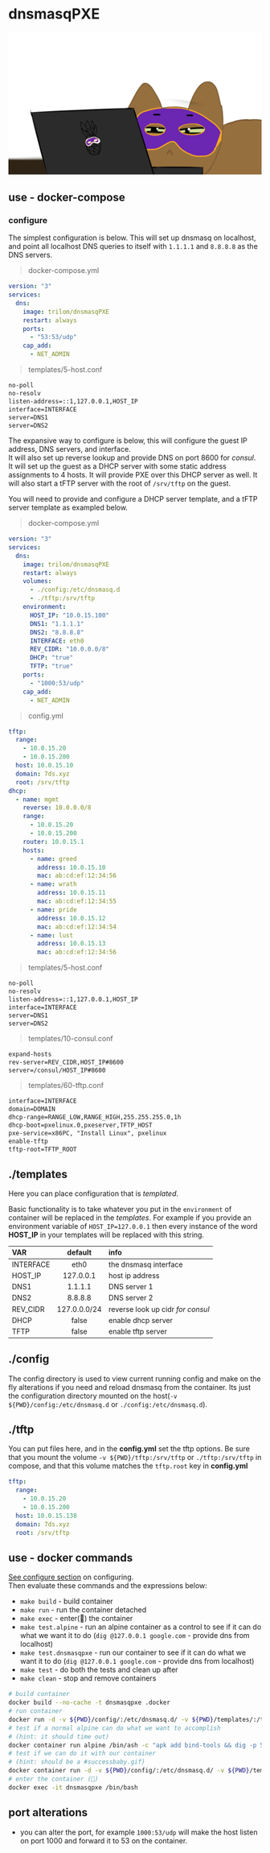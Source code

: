 # dnsmasqPXE

![goofus_masqs goofus dnsmasq pxe init matchbox](static/goofus_masqs.png)

## use - docker-compose

### configure

The simplest configuration is below. This will set up dnsmasq on localhost, and point all localhost DNS queries to itself with `1.1.1.1` and `8.8.8.8` as the DNS servers.

> docker-compose.yml

```yaml
version: "3"
services:
  dns:
    image: trilom/dnsmasqPXE
    restart: always
    ports:
      - "53:53/udp"
    cap_add:
      - NET_ADMIN
```

> templates/5-host.conf

```config
no-poll
no-resolv
listen-address=::1,127.0.0.1,HOST_IP
interface=INTERFACE
server=DNS1
server=DNS2
```

The expansive way to configure is below, this will configure the guest IP address, DNS servers, and interface.  
It will also set up reverse lookup and provide DNS on port 8600 for _consul_.
It will set up the guest as a DHCP server with some static address assignments to 4 hosts.
It will provide PXE over this DHCP server as well.
It will also start a tFTP server with the root of `/srv/tftp` on the guest.

You will need to provide and configure a DHCP server template, and a tFTP server template as exampled below.

> docker-compose.yml

```yaml
version: "3"
services:
  dns:
    image: trilom/dnsmasqPXE
    restart: always
    volumes:
      - ./config:/etc/dnsmasq.d
      - ./tftp:/srv/tftp
    environment:
      HOST_IP: "10.0.15.100"
      DNS1: "1.1.1.1"
      DNS2: "8.8.8.8"
      INTERFACE: eth0
      REV_CIDR: "10.0.0.0/8"
      DHCP: "true"
      TFTP: "true"
    ports:
      - "1000:53/udp"
    cap_add:
      - NET_ADMIN
```

> config.yml

```yaml
tftp:
  range:
    - 10.0.15.20
    - 10.0.15.200
  host: 10.0.15.10
  domain: 7ds.xyz
  root: /srv/tftp
dhcp:
  - name: mgmt
    reverse: 10.0.0.0/8
    range:
      - 10.0.15.20
      - 10.0.15.200
    router: 10.0.15.1
    hosts:
      - name: greed
        address: 10.0.15.10
        mac: ab:cd:ef:12:34:56
      - name: wrath
        address: 10.0.15.11
        mac: ab:cd:ef:12:34:55
      - name: pride
        address: 10.0.15.12
        mac: ab:cd:ef:12:34:54
      - name: lust
        address: 10.0.15.13
        mac: ab:cd:ef:12:34:56
```

> templates/5-host.conf

```config
no-poll
no-resolv
listen-address=::1,127.0.0.1,HOST_IP
interface=INTERFACE
server=DNS1
server=DNS2
```

> templates/10-consul.conf

```config
expand-hosts
rev-server=REV_CIDR,HOST_IP#8600
server=/consul/HOST_IP#8600
```

> templates/60-tftp.conf

```config
interface=INTERFACE
domain=DOMAIN
dhcp-range=RANGE_LOW,RANGE_HIGH,255.255.255.0,1h
dhcp-boot=pxelinux.0,pxeserver,TFTP_HOST
pxe-service=x86PC, "Install Linux", pxelinux
enable-tftp
tftp-root=TFTP_ROOT
```

## ./templates

Here you can place configuration that is _templated_.

Basic functionality is to take whatever you put in the `environment` of container will be replaced in the _templates_. For example if you provide an environment variable of `HOST_IP=127.0.0.1` then every instance of the word **HOST_IP** in your templates will be replaced with this string.

| VAR       |   default    | info                              |
| :-------- | :----------: | :-------------------------------- |
| INTERFACE |     eth0     | the dnsmasq interface             |
| HOST_IP   |  127.0.0.1   | host ip address                   |
| DNS1      |   1.1.1.1    | DNS server 1                      |
| DNS2      |   8.8.8.8    | DNS server 2                      |
| REV_CIDR  | 127.0.0.0/24 | reverse look up cidr _for consul_ |
| DHCP      |    false     | enable dhcp server                |
| TFTP      |    false     | enable tftp server                |

## ./config

The config directory is used to view current running config and make on the fly alterations if you need and reload dnsmasq from the container. Its just the configuration directory mounted on the host(`-v ${PWD}/config:/etc/dnsmasq.d` or `./config:/etc/dnsmasq.d`).

## ./tftp

You can put files here, and in the **config.yml** set the tftp options. Be sure that you mount the volume `-v ${PWD}/tftp:/srv/tftp` or `./tftp:/srv/tftp` in compose, and that this volume matches the `tftp.root` key in **config.yml**

```yaml
tftp:
  range:
    - 10.0.15.20
    - 10.0.15.200
  host: 10.0.15.138
  domain: 7ds.xyz
  root: /srv/tftp
```

## use - docker commands

[See configure section](#configure) on configuring.  
Then evaluate these commands and the expressions below:

- `make build` - build container
- `make run` - run the container detached
- `make exec` - enter(👀) the container
- `make test.alpine` - run an alpine container as a control to see if it can do what we want it to do (`dig @127.0.0.1 google.com` - provide dns from localhost)
- `make test.dnsmasqpxe` - run our container to see if it can do what we want it to do (`dig @127.0.0.1 google.com` - provide dns from localhost)
- `make test` - do both the tests and clean up after
- `make clean` - stop and remove containers

```bash
# build container
docker build --no-cache -t dnsmasqpxe .docker
# run container
docker run -d -v ${PWD}/config/:/etc/dnsmasq.d/ -v ${PWD}/templates/:/tmp/templates/ --name dnsmasqpxe dnsmasqpxe
# test if a normal alpine can do what we want to accomplish
# (hint: it should time out)
docker container run alpine /bin/ash -c "apk add bind-tools && dig -p 53 @127.0.0.1 google.com"
# test if we can do it with our container
# (hint: should be a #successbaby.gif)
docker container run -d -v ${PWD}/config/:/etc/dnsmasq.d/ -v ${PWD}/templates/:/tmp/templates/ --name dnsmasqpxe trailmix/dnsmasqpxe && docker exec -it dnsmasqpxe /bin/ash -c "apk add bind-tools && dig -p 53 @127.0.0.1 google.com"
# enter the container (👀)
docker exec -it dnsmasqpxe /bin/bash
```

## port alterations

- you can alter the port, for example `1000:53/udp` will make the host listen on port 1000 and forward it to 53 on the container.
